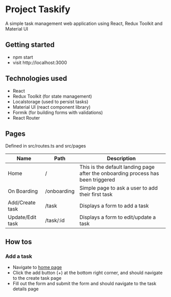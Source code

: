 # Project Taskify

A simple task management web application using React, Redux Toolkit and Material UI

## Getting started

- npm start
- visit http://localhost:3000

## Technologies used

- React
- Redux Toolkit (for state management)
- Localstorage (used to persist tasks)
- Material UI (react component library)
- Formik (for building forms with validations)
- React Router

## Pages

Defined in src/routes.ts and src/pages

| Name             | Path        | Description                                                                      |
| ---------------- | ----------- | -------------------------------------------------------------------------------- |
| Home             | /           | This is the default landing page after the onboarding process has been triggered |
| On Boarding      | /onboarding | Simple page to ask a user to add their first task                                |
| Add/Create task  | /task       | Displays a form to add a task                                                    |
| Update/Edit task | /task/:id   | Displays a form to edit/update a task 

## How tos
### Add a task
- Navigate to [home page](http://localhost:3000) 
- Click the add button (+) at the bottom right corner, and should navigate to the create task page
- Fill out the form and submit the form and should navigate to the task details page
